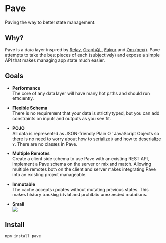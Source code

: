 # Pave
Paving the way to better state management.

## Why?

Pave is a data layer inspired by [Relay], [GraphQL], [Falcor] and [Om (next)].
Pave attempts to take the best pieces of each (subjectively) and expose a simple
API that makes managing app state much easier.

## Goals

- **Performance**<br>
  The core of any data layer will have many hot paths and should run
  efficiently.

- **Flexible Schema**<br>
  There is no requirement that your data is strictly typed,
  but you can add constraints on inputs and outputs as you see fit.

- **POJO**<br>
  All data is represented as JSON-friendly Plain Ol' JavaScript
  Objects so there is no need to worry about how to serialize `X` and how to
  deserialize `Y`. There are no classes in Pave.

- **Multiple Remotes**<br>
  Create a client side schema to use Pave with an existing REST API, implement a
  Pave schema on the server or mix and match. Allowing multiple remotes both on
  the client and server makes integrating Pave into an existing project
  manageable.

- **Immutable**<br>
  The cache accepts updates without mutating previous states. This makes
  history tracking trivial and prohibits unexpected mutations.

- **Small**<br>
  ![](https://badgen.net/bundlephobia/minzip/pave)

## Install

```bash
npm install pave
```

[Falcor]: https://github.com/netflix/falcor
[GraphQL]: https://github.com/facebook/graphql
[Om (next)]: https://github.com/omcljs/om
[Relay]: https://github.com/facebook/relay
